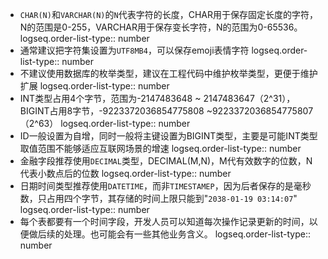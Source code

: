 - `CHAR(N)`和`VARCHAR(N)`的`N`代表字符的长度，CHAR用于保存固定长度的字符，N的范围是0-255，VARCHAR用于保存变长字符，N的范围为0-65536。
  logseq.order-list-type:: number
- 通常建议把字符集设置为`UTF8MB4`，可以保存emoji表情字符
  logseq.order-list-type:: number
- 不建议使用数据库的枚举类型，建议在工程代码中维护枚举类型，更便于维护扩展
  logseq.order-list-type:: number
- INT类型占用4个字节，范围为-2147483648 ~ 2147483647（2^31），BIGINT占用8字节，-9223372036854775808 ~9223372036854775807（2^63）
  logseq.order-list-type:: number
- ID一般设置为自增，同时一般将主键设置为BIGINT类型，主要是可能INT类型取值范围不能够适应互联网场景的增速
  logseq.order-list-type:: number
- 金融字段推荐使用`DECIMAL`类型，DECIMAL(M,N)，M代有效数字的位数，N代表小数点后的位数
  logseq.order-list-type:: number
- 日期时间类型推荐使用`DATETIME`，而非`TIMESTAMEP`，因为后者保存的是毫秒数，只占用四个字节，其存储的时间上限只能到"`2038-01-19 03:14:07`"
  logseq.order-list-type:: number
- 每个表都要有一个时间字段，开发人员可以知道每次操作记录更新的时间，以便做后续的处理。也可能会有一些其他业务含义。
  logseq.order-list-type:: number
